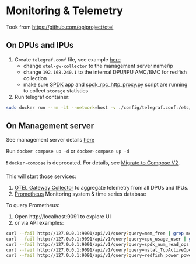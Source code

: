 # Monitoring & Telemetry

Took from <https://github.com/opiproject/otel>

## On DPUs and IPUs

1. Create `telegraf.conf` file, see example [here](./config/telegraf.conf)
    * change `otel-gw-collector` to the management server name/ip
    * change `192.168.240.1` to the internal DPU/IPU AMC/BMC for redfish collection
    * make sure [SPDK](https://spdk.io/) app and [spdk_rpc_http_proxy.py](https://github.com/spdk/spdk/blob/v24.01.x/scripts/rpc_http_proxy.py) script are running to collect `storage` statistics
2. Run telegraf container:

```bash
sudo docker run --rm -it --network=host -v ./config/telegraf.conf:/etc/telegraf/telegraf.conf docker.io/library/telegraf:1.29
```

## On Management server

See management server details [here](../hardware/mgmt)

Run `docker compose up -d` or `docker-compose up -d`

:exclamation: `docker-compose` is deprecated. For details, see [Migrate to Compose V2](https://docs.docker.com/compose/migrate/).

This will start those services:

1. [OTEL Gateway Collector](https://opentelemetry.io/docs/collector/deployment/gateway/) to aggregate telemetry from all DPUs and IPUs.
2. [Prometheus](https://prometheus.io/) Monitoring system & time series database

To query Prometheus:

1. Open http://localhost:9091 to explore UI
2. or via API examples:

```bash
curl --fail http://127.0.0.1:9091/api/v1/query?query=mem_free | grep mem_free
curl --fail http://127.0.0.1:9091/api/v1/query?query=cpu_usage_user | grep cpu_usage_user
curl --fail http://127.0.0.1:9091/api/v1/query?query=spdk_num_read_ops | grep spdk_num_read_ops
curl --fail http://127.0.0.1:9091/api/v1/query?query=nstat_TcpActiveOpens | grep nstat_TcpActiveOpens
curl --fail http://127.0.0.1:9091/api/v1/query?query=redfish_power_powercontrol_interval_in_min | grep redfish_power_powercontrol_interval_in_min
```

